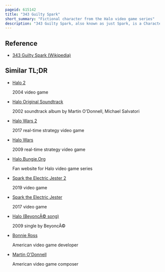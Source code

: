 ```yaml
---
pageid: 615142
title: "343 Guilty Spark"
short_summary: "Fictional character from the Halo video game series"
description: "343 Guilty Spark, also known as just Spark, is a Character in the military Science Fiction Halo Franchise. 343 Guilty Spark plays a major Role in the Storyline of the original Halo Video Game Trilogy: the Character appears in Halo: Combat Evolved, Halo 2, and Halo 3, as well as the Remakes of the first two Games, Halo: Combat Evolved Anniversary, and Halo 2: Anniversary. 343 guilty Spark is voiced in all Media by Actor Tim Dadabo."
---
```


## Reference

- [343 Guilty Spark (Wikipedia)](https://en.wikipedia.org/?curid=615142)

## Similar TL;DR

- [Halo 2](/tldr/en/halo-2)

  2004 video game

- [Halo Original Soundtrack](/tldr/en/halo-original-soundtrack)

  2002 soundtrack album by Martin O'Donnell, Michael Salvatori

- [Halo Wars 2](/tldr/en/halo-wars-2)

  2017 real-time strategy video game

- [Halo Wars](/tldr/en/halo-wars)

  2009 real-time strategy video game

- [Halo.Bungie.Org](/tldr/en/halobungieorg)

  Fan website for Halo video game series

- [Spark the Electric Jester 2](/tldr/en/spark-the-electric-jester-2)

  2019 video game

- [Spark the Electric Jester](/tldr/en/spark-the-electric-jester)

  2017 video game

- [Halo (BeyoncÃ© song)](/tldr/en/halo-beyonce-song)

  2009 single by BeyoncÃ©

- [Bonnie Ross](/tldr/en/bonnie-ross)

  American video game developer

- [Martin O'Donnell](/tldr/en/martin-odonnell)

  American video game composer
